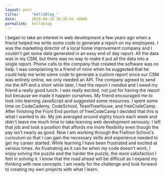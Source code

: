 ```yaml
---
layout: post
title:      "HelloBlog_"
date:       2018-08-26 20:25:41 +0000
permalink:  helloblog
---
```



I began to take an interest in web development a few years ago when a friend helped me write some code to generate a report on my employees. I was the marketing director of a local home improvement company and I couldn't get some data generated in an easy end of day report. All the data was in my CSM, but there was no way to make it put all the data into a single report. Phone calls to the company that created the software was no help. I was complaining to a friend of mine when he suggested that he could help me write some code to generate a custom report since our CSM was entirely online, we only needed an API. The company agreed to send me the API and a short while later, I had the report I needed and I owed my friend a really good lunch. I was really excited, not just for having the report but because we made it happen ourselves. 
My friend encouraged me to look into learning JavaScript and suggested some resources. I spent some time on CodeCademy, CodeSchool, TeamTreeHouse, and freeCodeCamp. After finishing the Front End portion of freeCodeCamp I decided that this is what I wanted to do. My job averaged around eighty hours each week and didn't leave me much time to take learning web development seriously. I left that job and took a position that affords me more flexibility even though the pay isn't nearly as good. 
Now I am working through the FlatIron School's curiculum so that I can gain the necessary skills and experience needed to get my career started. While learning I have been frustrated and excited at various times. As frustrating as it can be when my code doesn't work, I enjoy solving the puzzle and the harder the puzzle, the more satisfaction I feel in solving it. I know that the road ahead will be difficult as I expand my thinking with new concepts. I am ready for the challenge and look forward to creating my own projects with what I learn.
